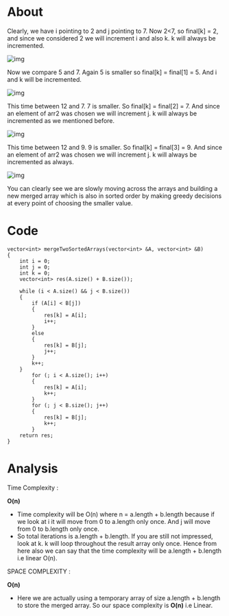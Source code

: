 # About

Clearly, we have i pointing to 2 and j pointing to 7. Now 2<7, so final[k] = 2, and since we considered 2 we will increment i and also k. k will always be incremented.

![img](https://pepvids.sgp1.cdn.digitaloceanspaces.com/articles/merge_two_sorted_arrays%20/merge_two_sorted_arrays_1.png)

Now we compare 5 and 7. Again 5 is smaller so final[k] = final[1] = 5. And i and k will be incremented.

![img](https://pepvids.sgp1.cdn.digitaloceanspaces.com/articles/merge_two_sorted_arrays%20/merge_two_sorted_arrays_2.png)

This time between 12 and 7. 7 is smaller. So final[k] = final[2] = 7. And since an element of arr2 was chosen we will increment j. k will always be incremented as we mentioned before.

![img](https://pepvids.sgp1.cdn.digitaloceanspaces.com/articles/merge_two_sorted_arrays%20/merge_two_sorted_arrays_3.png)

This time between 12 and 9. 9 is smaller. So final[k] = final[3] = 9. And since an element of arr2 was chosen we will increment j. k will always be incremented as always.

![img](https://pepvids.sgp1.cdn.digitaloceanspaces.com/articles/merge_two_sorted_arrays%20/merge_two_sorted_arrays_4.png)

You can clearly see we are slowly moving across the arrays and building a new merged array which is also in sorted order by making greedy decisions at every point of choosing the smaller value.

# Code
```
vector<int> mergeTwoSortedArrays(vector<int> &A, vector<int> &B)
{
    int i = 0;
    int j = 0;
    int k = 0;
    vector<int> res(A.size() + B.size());

    while (i < A.size() && j < B.size())
    {
        if (A[i] < B[j])
        {
            res[k] = A[i];
            i++;
        }
        else
        {
            res[k] = B[j];
            j++;
        }
        k++;
    }  
        for (; i < A.size(); i++)
        {
            res[k] = A[i];
            k++;
        }    
        for (; j < B.size(); j++)
        {
            res[k] = B[j];
            k++;
        }
    return res;
}

```

# Analysis

Time Complexity :

**O(n)**

- Time complexity will be O(n) where n = a.length + b.length because if we look at i it will move from 0 to a.length only once. And j will move from 0 to b.length only once. 
- So total iterations is a.length + b.length. If you are still not impressed, look at k. k will loop throughout the result array only once. Hence from here also we can say that the time complexity will be a.length + b.length i.e linear O(n).

SPACE COMPLEXITY :

**O(n)**

- Here we are actually using a temporary array of size a.length + b.length to store the merged array. So our space complexity is **O(n)** i.e Linear.